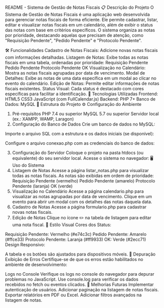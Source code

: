 README - Sistema de Gestão de Notas Fiscais
📋 Descrição do Projeto
O Sistema de Gestão de Notas Fiscais é uma aplicação web desenvolvida para gerenciar notas fiscais de forma eficiente. Ele permite cadastrar, listar, editar e visualizar notas fiscais em um calendário, além de exibir o status das notas com base em critérios específicos. O sistema organiza as notas por prioridade, destacando aquelas que precisam de atenção, como "Requisição Pendente", "Pedido Pendente" e "Protocolo Pendente".

🛠️ Funcionalidades
Cadastro de Notas Fiscais: Adicione novas notas fiscais com informações detalhadas.
Listagem de Notas: Exibe todas as notas fiscais em uma tabela, ordenadas por prioridade:
Requisição Pendente
Pedido Pendente
Protocolo Pendente
OK
Visualização no Calendário: Mostra as notas fiscais agrupadas por data de vencimento.
Modal de Detalhes: Exibe as notas de uma data específica em um modal ao clicar no evento do calendário.
Edição de Notas: Permite editar informações de notas fiscais existentes.
Status Visual: Cada status é destacado com cores específicas para facilitar a identificação.
🚀 Tecnologias Utilizadas
Frontend:
HTML5
CSS3
JavaScript (com FullCalendar.js)
Backend:
PHP 7+
Banco de Dados:
MySQL
📂 Estrutura do Projeto
⚙️ Configuração do Ambiente
1. Pré-requisitos
PHP 7.4 ou superior
MySQL 5.7 ou superior
Servidor local (ex.: XAMPP, WAMP, Laragon)
2. Configuração do Banco de Dados
Crie um banco de dados no MySQL:

Importe o arquivo SQL com a estrutura e os dados iniciais (se disponível):

Configure o arquivo conexao.php com as credenciais do banco de dados:

3. Configuração do Servidor
Coloque o projeto na pasta htdocs (ou equivalente) do seu servidor local.
Acesse o sistema no navegador:
🖥️ Uso do Sistema
1. Listagem de Notas
Acesse a página listar_notas.php para visualizar todas as notas fiscais.
As notas são exibidas em ordem de prioridade:
Requisição Pendente (vermelho)
Pedido Pendente (amarelo)
Protocolo Pendente (laranja)
OK (verde)
2. Visualização no Calendário
Acesse a página calendario.php para visualizar as notas agrupadas por data de vencimento.
Clique em um evento para abrir um modal com os detalhes das notas daquela data.
3. Cadastro de Notas
Acesse a página formulario.php para cadastrar novas notas fiscais.
4. Edição de Notas
Clique no ícone ✏️ na tabela de listagem para editar uma nota fiscal.
🎨 Estilo Visual
Cores dos Status:

Requisição Pendente: Vermelho (#e74c3c)
Pedido Pendente: Amarelo (#ffce33)
Protocolo Pendente: Laranja (#ff9933)
OK: Verde (#2ecc71)
Design Responsivo:

A tabela e os botões são ajustados para dispositivos móveis.
🐞 Depuração
Exibição de Erros
Certifique-se de que os erros estão habilitados no ambiente de desenvolvimento:

Logs no Console
Verifique os logs no console do navegador para depurar problemas no JavaScript.
Use console.log para verificar os dados recebidos no fetch ou eventos clicados.
📌 Melhorias Futuras
Implementar autenticação de usuários.
Adicionar paginação na listagem de notas fiscais.
Exportar relatórios em PDF ou Excel.
Adicionar filtros avançados na listagem de notas.